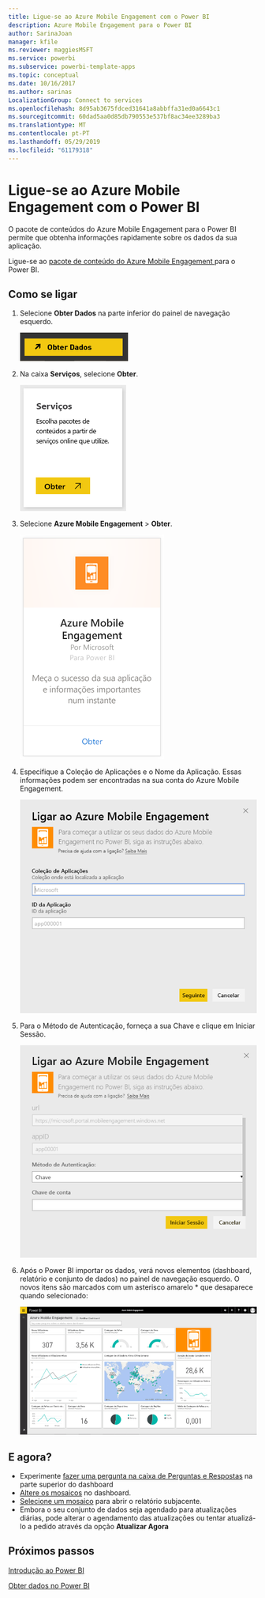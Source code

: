 ```yaml
---
title: Ligue-se ao Azure Mobile Engagement com o Power BI
description: Azure Mobile Engagement para o Power BI
author: SarinaJoan
manager: kfile
ms.reviewer: maggiesMSFT
ms.service: powerbi
ms.subservice: powerbi-template-apps
ms.topic: conceptual
ms.date: 10/16/2017
ms.author: sarinas
LocalizationGroup: Connect to services
ms.openlocfilehash: 8d95ab3675fdced31641a8abbffa31ed0a6643c1
ms.sourcegitcommit: 60dad5aa0d85db790553e537bf8ac34ee3289ba3
ms.translationtype: MT
ms.contentlocale: pt-PT
ms.lasthandoff: 05/29/2019
ms.locfileid: "61179318"
---
```

# <a name="connect-to-azure-mobile-engagement-with-power-bi"></a>Ligue-se ao Azure Mobile Engagement com o Power BI
O pacote de conteúdos do Azure Mobile Engagement para o Power BI permite que obtenha informações rapidamente sobre os dados da sua aplicação.

Ligue-se ao [pacote de conteúdo do Azure Mobile Engagement ](https://app.powerbi.com/groups/me/getdata/services/azme) para o Power BI.

## <a name="how-to-connect"></a>Como se ligar
1. Selecione **Obter Dados** na parte inferior do painel de navegação esquerdo.
   
    ![](media/service-connect-to-azure-mobile/getdata.png)
2. Na caixa **Serviços**, selecione **Obter**.
   
    ![](media/service-connect-to-azure-mobile/services.png)
3. Selecione **Azure Mobile Engagement** \> **Obter**.
   
    ![](media/service-connect-to-azure-mobile/azme.png) 
4. Especifique a Coleção de Aplicações e o Nome da Aplicação. Essas informações podem ser encontradas na sua conta do Azure Mobile Engagement.
   
    ![](media/service-connect-to-azure-mobile/parameters.png) 
5. Para o Método de Autenticação, forneça a sua Chave e clique em Iniciar Sessão.
   
    ![](media/service-connect-to-azure-mobile/creds.png)
6. Após o Power BI importar os dados, verá novos elementos (dashboard, relatório e conjunto de dados) no painel de navegação esquerdo. O novos itens são marcados com um asterisco amarelo \* que desaparece quando selecionado:
   
    ![](media/service-connect-to-azure-mobile/dashboard.png)

## <a name="what-now"></a>E agora?

* Experimente [fazer uma pergunta na caixa de Perguntas e Respostas](consumer/end-user-q-and-a.md) na parte superior do dashboard
* [Altere os mosaicos](service-dashboard-edit-tile.md) no dashboard.
* [Selecione um mosaico](consumer/end-user-tiles.md) para abrir o relatório subjacente.
* Embora o seu conjunto de dados seja agendado para atualizações diárias, pode alterar o agendamento das atualizações ou tentar atualizá-lo a pedido através da opção **Atualizar Agora**

## <a name="next-steps"></a>Próximos passos
[Introdução ao Power BI](service-get-started.md)

[Obter dados no Power BI](service-get-data.md)

